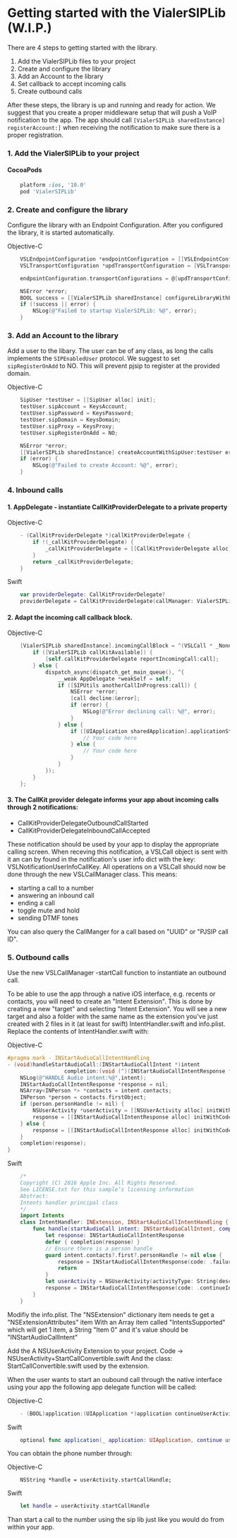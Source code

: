Getting started with the VialerSIPLib (W.I.P.)
==============================================

There are 4 steps to getting started with the library.

1. Add the VialerSIPLib files to your project
2. Create and configure the library
3. Add an Account to the library
4. Set callback to accept incoming calls
5. Create outbound calls

After these steps, the library is up and running and ready for action. We suggest that you create a proper middleware setup that will push a VoIP notification to the app. The app should call `[VialerSIPLib sharedInstance] registerAccount:]` when receiving the notification to make sure there is a proper registration.

### 1. Add the VialerSIPLib to your project

#### CocoaPods

```ruby
    platform :ios, '10.0'
    pod 'VialerSIPLib'
```

### 2. Create and configure the library

Configure the library with an Endpoint Configuration. After you configured the library, it is started automatically.

Objective-C
```objective-c
    VSLEndpointConfiguration *endpointConfiguration = [[VSLEndpointConfiguration alloc] init];
    VSLTransportConfiguration *updTransportConfiguration = [VSLTransportConfiguration configurationWithTransportType:VSLTransportTypeUDP];

    endpointConfiguration.transportConfigurations = @[updTransportConfiguration];

    NSError *error;
    BOOL success = [[VialerSIPLib sharedInstance] configureLibraryWithEndPointConfiguration:endpointConfiguration error:&error];
    if (!success || error) {
        NSLog(@"Failed to startup VialerSIPLib: %@", error);
    }
```

### 3. Add an Account to the library

Add a user to the libary. The user can be of any class, as long the calls implements the `SIPEnabledUser` protocol. We suggest to set `sipRegisterOnAdd` to NO. This will prevent pjsip to register at the provided domain.

Objective-C
```objective-c
    SipUser *testUser = [[SipUser alloc] init];
    testUser.sipAccount = KeysAccount;
    testUser.sipPassword = KeysPassword;
    testUser.sipDomain = KeysDomain;
    testUser.sipProxy = KeysProxy;
    testUser.sipRegisterOnAdd = NO;

    NSError *error;
    [[VialerSIPLib sharedInstance] createAccountWithSipUser:testUser error:&error];
    if (error) {
        NSLog(@"Failed to create Account: %@", error);
    }
```
### 4. Inbound calls

#### 1. AppDelegate - instantiate CallKitProviderDelegate to a private property 

Objective-C
```objective-c
    - (CallKitProviderDelegate *)callKitProviderDelegate {
        if !(_callKitProviderDelegate) { 
            _callKitProviderDelegate = [[CallKitProviderDelegate alloc] initWithCallManager:[[VialerSIPLib sharedInstance].callManager]]; 
        }
        return _callKitProviderDelegate;
    }
```

Swift
```swift
    var providerDelegate: CallKitProviderDelegate?
    providerDelegate = CallKitProviderDelegate(callManager: VialerSIPLib.sharedInstance().callManager)
```

#### 2. Adapt the incoming call callback block.

Objective-C
```objective-c
    [VialerSIPLib sharedInstance].incomingCallBlock = ^(VSLCall * _Nonnull call) {
        if ([VialerSIPLib callKitAvailable]) {
            [self.callKitProviderDelegate reportIncomingCall:call];
        } else {
            dispatch_async(dispatch_get_main_queue(), ^{
                __weak AppDelegate *weakSelf = self;
                if ([SIPUtils anotherCallInProgress:call]) {
                    NSError *error;
                    [call decline:&error];
                    if (error) {
                        NSLog(@"Error declining call: %@", error);
                    }
                } else {
                    if ([UIApplication sharedApplication].applicationState == UIApplicationStateBackground) {
                        // Your code here
                    } else {
                        // Your code here
                    }
                }
            });
        }
    };
```

#### 3. The CallKit provider delegate informs your app about incoming calls through 2 notifications:

- CallKitProviderDelegateOutboundCallStarted
- CallKitProviderDelegateInboundCallAccepted

These notification should be used by your app to display the appropriate calling screen.
When receving this notification, a VSLCall object is sent with it an can by found in the notification's
user info dict with the key: VSLNotificationUserInfoCallKey.
All operations on a VSLCall should now be done through the new VSLCallManager class. This means:
- starting a call to a number
- answering an inbound call
- ending a call
- toggle mute and hold
- sending DTMF tones

You can also query the CallManger for a call based on "UUID" or "PJSIP call ID".

### 5. Outbound calls

Use the new VSLCallManager -startCall function to instantiate an outbound call.

To be able to use the app through a native iOS interface, e.g. recents or contacts, you will need to create an "Intent Extension".
This is done by creating a new "target" and selecting "Intent Extension". You will see a new target and also a folder with the same name as the extension you've just created with 2 files in it (at least for swift) IntentHandler.swift and info.plist.
Replace the contents of IntentHandler.swift with:

Objective-C
```objective-c
#pragma mark - INStartAudioCallIntentHandling
- (void)handleStartAudioCall:(INStartAudioCallIntent *)intent
                  completion:(void (^)(INStartAudioCallIntentResponse *response))completion {
    NSLog(@"HANDLE Audio intent:%@",intent);
    INStartAudioCallIntentResponse *response = nil;
    NSArray<INPerson *> *contacts = intent.contacts;
    INPerson *person = contacts.firstObject;
    if (person.personHandle != nil) {
        NSUserActivity *userActivity = [[NSUserActivity alloc] initWithActivityType:NSStringFromClass([INStartAudioCallIntent class])];
        response = [[INStartAudioCallIntentResponse alloc] initWithCode:INStartAudioCallIntentResponseCodeContinueInApp userActivity:userActivity];
    } else {
        response = [[INStartAudioCallIntentResponse alloc] initWithCode:INStartAudioCallIntentResponseCodeFailure userActivity:nil];
    }
    completion(response);
}
```
Swift
```swift
    /*
    Copyright (C) 2016 Apple Inc. All Rights Reserved.
    See LICENSE.txt for this sample’s licensing information
    Abstract:
    Intents handler principal class
    */
    import Intents
    class IntentHandler: INExtension, INStartAudioCallIntentHandling {
        func handle(startAudioCall intent: INStartAudioCallIntent, completion: @escaping (INStartAudioCallIntentResponse) -> Void) {
            let response: INStartAudioCallIntentResponse
            defer { completion(response) }
            // Ensure there is a person handle
            guard intent.contacts?.first?.personHandle != nil else { 
                response = INStartAudioCallIntentResponse(code: .failure, userActivity: nil) 
                return 
            }
            let userActivity = NSUserActivity(activityType: String(describing: INStartAudioCallIntent.self))
            response = INStartAudioCallIntentResponse(code: .continueInApp, userActivity: userActivity)
        }
    }
```

Modifiy the info.plist. The "NSExtension" dictionary item needs te get a "NSExtensionAttributes" item With an Array item called "IntentsSupported" which will get 1 item, a String "Item 0" and it's value should be "INStartAudioCallIntent"

Add the A NSUserActivity Extension to your project. Code -> NSUserActivity+StartCallConvertible.swift
And the class: StartCallConvertible.swift used by the extension.

When the user wants to start an oubound call through the native interface using your app the following app delegate function will be called:

Objective-C
```objective-c
    - (BOOL)application:(UIApplication *)application continueUserActivity:(NSUserActivity *)userActivity restorationHandler:(void (^)(NSArray *restorableObjects))restorationHandler;
```

Swift
```swift
    optional func application(_ application: UIApplication, continue userActivity: NSUserActivity, restorationHandler: @escaping ([Any]?) -> Void) -> Bool
```

You can obtain the phone number through:

Objective-C
```ojective-c
    NSString *handle = userActivity.startCallHandle;
```

Swift
```swift
    let handle = userActivity.startCallHandle
```
Than start a call to the number using the sip lib just like you would do from within your app.
